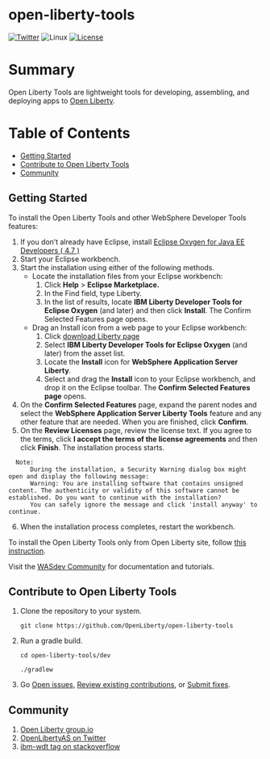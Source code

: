 # open-liberty-tools

[![Twitter](https://img.shields.io/twitter/url/http/shields.io.svg?style=social)](https://twitter.com/OpenLibertyAS)
![Linux](https://img.shields.io/badge/os-linux-green.svg?style=flat)
[![License](https://img.shields.io/badge/License-EPL%201.0-green.svg)](https://opensource.org/licenses/EPL-1.0)

# Summary
Open Liberty Tools are lightweight tools for developing, assembling, and deploying apps to [Open Liberty](https://github.com/OpenLiberty/open-liberty).

# Table of Contents
* [Getting Started](https://github.com/OpenLiberty/open-liberty-tools#getting-started)
* [Contribute to Open Liberty Tools](https://github.com/OpenLiberty/open-liberty-tools#contribute-to-open-liberty-tools)
* [Community](https://github.com/OpenLiberty/open-liberty-tools#community)

## Getting Started 
To install the Open Liberty Tools and other WebSphere Developer Tools features:
1. If you don’t already have Eclipse, install [Eclipse Oxygen for Java EE Developers ( 4.7 )](https://www.eclipse.org/downloads/packages/eclipse-ide-java-ee-developers/oxygen1a)
2. Start your Eclipse workbench.
3. Start the installation using either of the following methods.
    * Locate the installation files from your Eclipse workbench:
      1. Click **Help** > **Eclipse Marketplace.**
      2. In the Find field, type Liberty.
      3. In the list of results, locate **IBM Liberty Developer Tools for Eclipse Oxygen** (and later) and then click **Install**. The Confirm Selected Features page opens.
    * Drag an Install icon from a web page to your Eclipse workbench:
      1. Click [download Liberty page](https://developer.ibm.com/wasdev/downloads/)
      2. Select **IBM Liberty Developer Tools for Eclipse Oxygen** (and later) from the asset list.
      3. Locate the **Install** icon for **WebSphere Application Server Liberty**. 
      4. Select and drag the **Install** icon to your Eclipse workbench, and drop it on the Eclipse toolbar. The **Confirm Selected Features page** opens.
4. On the **Confirm Selected Features** page, expand the parent nodes and select the **WebSphere Application Server Liberty Tools** feature and any other feature that are needed. When you are finished, click **Confirm**.
5. On the **Review Licenses** page, review the license text. If you agree to the terms, click **I accept the terms of the license agreements** and then click **Finish**. The installation process starts.
   
```
  Note:
      During the installation, a Security Warning dialog box might open and display the following message:
      Warning: You are installing software that contains unsigned content. The authenticity or validity of this software cannot be established. Do you want to continue with the installation? 
      You can safely ignore the message and click 'install anyway' to continue.
```

6. When the installation process completes, restart the workbench.

To install the Open Liberty Tools only from Open Liberty site, follow [this instruction](https://github.com/OpenLiberty/open-liberty-tools/blob/master/INSTALL_OPENLIBERTYTOOLS.md).

Visit the [WASdev Community](https://developer.ibm.com/wasdev/) for documentation and tutorials.

## Contribute to Open Liberty Tools
1. Clone the repository to your system.

    ```git clone https://github.com/OpenLiberty/open-liberty-tools```
    
2. Run a gradle build.

    ```cd open-liberty-tools/dev```
    
    ```./gradlew```
 
3. Go [Open issues](https://github.com/OpenLiberty/open-liberty-tools/issues), [Review existing contributions](https://github.com/OpenLiberty/open-liberty-tools/pulls), or [Submit fixes](https://github.com/OpenLiberty/open-liberty-tools/blob/master/CONTRIBUTING.md).

## Community
1. [Open Liberty group.io](https://groups.io/g/openliberty)
2. [OpenLibertyAS on Twitter](https://twitter.com/OpenLibertyAS)
3. [ibm-wdt tag on stackoverflow](https://stackoverflow.com/questions/tagged/ibm-wdt)

